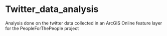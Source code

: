 # Twitter_data_analysis
Analysis done on the twitter data collected in an ArcGIS Online feature layer for the PeopleForThePeople project
